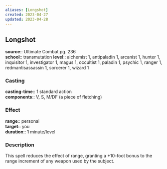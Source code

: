 ```yaml
---
aliases: [Longshot]
created: 2023-04-27
updated: 2023-04-28
---
```


## Longshot

**source**:: Ultimate Combat pg. 236  
**school**:: transmutation
**level**:: alchemist 1, antipaladin 1, arcanist 1, hunter 1, inquisitor 1, investigator 1, magus 1, occultist 1, paladin 1, psychic 1, ranger 1, redmantisassassin 1, sorcerer 1, wizard 1

### Casting

**casting-time**:: 1 standard action  
**components**:: V, S, M/DF (a piece of fletching)

### Effect

**range**:: personal  
**target**:: you  
**duration**:: 1 minute/level

### Description

This spell reduces the effect of range, granting a +10-foot bonus to the range increment of any weapon used by the subject.

